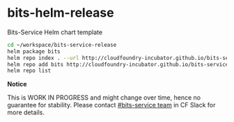 # bits-helm-release
Bits-Service Helm chart template
```sh
cd ~/workspace/bits-service-release
helm package bits
helm repo index . --url http://cloudfoundry-incubator.github.io/bits-service-release/
helm repo add bits http://cloudfoundry-incubator.github.io/bits-service-release/
helm repo list
```
**Notice**<p>
This is WORK IN PROGRESS and might change over time, hence no guarantee for stability.
Please contact [#bits-service team](https://cloudfoundry.slack.com/messages/C0BNGJY0G) in CF Slack for more details.
